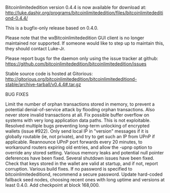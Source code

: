 Bitcoinlimitededition version 0.4.4 is now available for download at:
http://luke.dashjr.org/programs/bitcoinlimitededition/files/bitcoinlimitededitiond-0.4.4/

This is a bugfix-only release based on 0.4.0.

Please note that the wxBitcoinlimitededition GUI client is no longer maintained nor supported. If someone would like to step up to maintain this, they should contact Luke-Jr.

Please report bugs for the daemon only using the issue tracker at github:
https://github.com/bitcoinlimitededition/bitcoinlimitededition/issues

Stable source code is hosted at Gitorious:
http://gitorious.org/bitcoinlimitededition/bitcoinlimitededitiond-stable/archive-tarball/v0.4.4#.tar.gz

BUG FIXES

Limit the number of orphan transactions stored in memory, to prevent a potential denial-of-service attack by flooding orphan transactions. Also never store invalid transactions at all.
Fix possible buffer overflow on systems with very long application data paths. This is not exploitable.
Resolved multiple bugs preventing long-term unlocking of encrypted wallets (issue #922).
Only send local IP in "version" messages if it is globally routable (ie, not private), and try to get such an IP from UPnP if applicable.
Reannounce UPnP port forwards every 20 minutes, to workaround routers expiring old entries, and allow the -upnp option to override any stored setting.
Various memory leaks and potential null pointer deferences have been
fixed.
Several shutdown issues have been fixed.
Check that keys stored in the wallet are valid at startup, and if not,
report corruption.
Various build fixes.
If no password is specified to bitcoinlimitededitiond, recommend a secure password.
Update hard-coded fallback seed nodes, choosing recent ones with long uptime and versions at least 0.4.0.
Add checkpoint at block 168,000.

